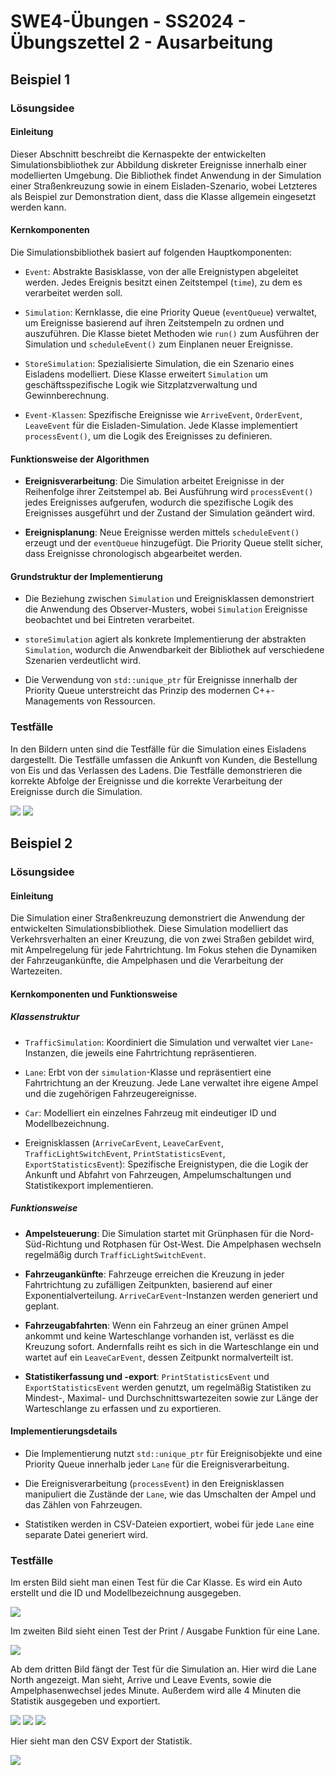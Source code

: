 # **SWE4-Übungen - SS2024 - Übungszettel 2 - Ausarbeitung**

## **Beispiel 1**

### **Lösungsidee**

#### Einleitung

Dieser Abschnitt beschreibt die Kernaspekte der entwickelten Simulationsbibliothek zur Abbildung diskreter Ereignisse innerhalb 
einer modellierten Umgebung. 
Die Bibliothek findet Anwendung in der Simulation einer Straßenkreuzung sowie in einem Eisladen-Szenario, wobei Letzteres als 
Beispiel zur Demonstration dient, dass die Klasse allgemein eingesetzt werden kann.

#### Kernkomponenten

Die Simulationsbibliothek basiert auf folgenden Hauptkomponenten:

- `Event`: Abstrakte Basisklasse, von der alle Ereignistypen abgeleitet werden. Jedes Ereignis besitzt einen Zeitstempel (`time`), zu dem es verarbeitet werden soll.

- `Simulation`: Kernklasse, die eine Priority Queue (`eventQueue`) verwaltet, um Ereignisse basierend auf ihren Zeitstempeln zu ordnen und auszuführen. Die Klasse bietet Methoden wie `run()` zum Ausführen der Simulation und `scheduleEvent()` zum Einplanen neuer Ereignisse.

- `StoreSimulation`: Spezialisierte Simulation, die ein Szenario eines Eisladens modelliert. Diese Klasse erweitert `Simulation` um geschäftsspezifische Logik wie Sitzplatzverwaltung und Gewinnberechnung.

- `Event-Klassen`: Spezifische Ereignisse wie `ArriveEvent`, `OrderEvent`, `LeaveEvent` für die Eisladen-Simulation. Jede Klasse implementiert `processEvent()`, um die Logik des Ereignisses zu definieren.

#### Funktionsweise der Algorithmen

- **Ereignisverarbeitung**: Die Simulation arbeitet Ereignisse in der Reihenfolge ihrer Zeitstempel ab. Bei Ausführung wird `processEvent()` jedes Ereignisses aufgerufen, wodurch die spezifische Logik des Ereignisses ausgeführt und der Zustand der Simulation geändert wird.

- **Ereignisplanung**: Neue Ereignisse werden mittels `scheduleEvent()` erzeugt und der `eventQueue` hinzugefügt. Die Priority Queue stellt sicher, dass Ereignisse chronologisch abgearbeitet werden.

#### Grundstruktur der Implementierung

- Die Beziehung zwischen `Simulation` und Ereignisklassen demonstriert die Anwendung des Observer-Musters, wobei `Simulation` Ereignisse beobachtet und bei Eintreten verarbeitet.

- `storeSimulation` agiert als konkrete Implementierung der abstrakten `Simulation`, wodurch die Anwendbarkeit der Bibliothek auf verschiedene Szenarien verdeutlicht wird.

- Die Verwendung von `std::unique_ptr` für Ereignisse innerhalb der Priority Queue unterstreicht das Prinzip des modernen C++-Managements von Ressourcen.

### **Testfälle**

In den Bildern unten sind die Testfälle für die Simulation eines Eisladens dargestellt. Die Testfälle umfassen die Ankunft von Kunden, die Bestellung von Eis und das Verlassen des Ladens. Die Testfälle demonstrieren die korrekte Abfolge der Ereignisse und die korrekte Verarbeitung der Ereignisse durch die Simulation.

![](doc/test1.png)
![](doc/test2.png)

## **Beispiel 2**

### **Lösungsidee**

#### Einleitung

Die Simulation einer Straßenkreuzung demonstriert die Anwendung der entwickelten Simulationsbibliothek. Diese Simulation modelliert das Verkehrsverhalten an einer Kreuzung, die von zwei Straßen gebildet wird, mit Ampelregelung für jede Fahrtrichtung. Im Fokus stehen die Dynamiken der Fahrzeugankünfte, die Ampelphasen und die Verarbeitung der Wartezeiten.

#### Kernkomponenten und Funktionsweise

##### Klassenstruktur

- `TrafficSimulation`: Koordiniert die Simulation und verwaltet vier `Lane`-Instanzen, die jeweils eine Fahrtrichtung repräsentieren.

- `Lane`: Erbt von der `simulation`-Klasse und repräsentiert eine Fahrtrichtung an der Kreuzung. Jede Lane verwaltet ihre eigene Ampel und die zugehörigen Fahrzeugereignisse.

- `Car`: Modelliert ein einzelnes Fahrzeug mit eindeutiger ID und Modellbezeichnung.

- Ereignisklassen (`ArriveCarEvent`, `LeaveCarEvent`, `TrafficLightSwitchEvent`, `PrintStatisticsEvent`, `ExportStatisticsEvent`): Spezifische Ereignistypen, die die Logik der Ankunft und Abfahrt von Fahrzeugen, Ampelumschaltungen und Statistikexport implementieren.

##### Funktionsweise

- **Ampelsteuerung**: Die Simulation startet mit Grünphasen für die Nord-Süd-Richtung und Rotphasen für Ost-West. Die Ampelphasen wechseln regelmäßig durch `TrafficLightSwitchEvent`.

- **Fahrzeugankünfte**: Fahrzeuge erreichen die Kreuzung in jeder Fahrtrichtung zu zufälligen Zeitpunkten, basierend auf einer Exponentialverteilung. `ArriveCarEvent`-Instanzen werden generiert und geplant.

- **Fahrzeugabfahrten**: Wenn ein Fahrzeug an einer grünen Ampel ankommt und keine Warteschlange vorhanden ist, verlässt es die Kreuzung sofort. Andernfalls reiht es sich in die Warteschlange ein und wartet auf ein `LeaveCarEvent`, dessen Zeitpunkt normalverteilt ist.

- **Statistikerfassung und -export**: `PrintStatisticsEvent` und `ExportStatisticsEvent` werden genutzt, um regelmäßig Statistiken zu Mindest-, Maximal- und Durchschnittswartezeiten sowie zur Länge der Warteschlange zu erfassen und zu exportieren.

#### Implementierungsdetails

- Die Implementierung nutzt `std::unique_ptr` für Ereignisobjekte und eine Priority Queue innerhalb jeder `Lane` für die Ereignisverarbeitung.

- Die Ereignisverarbeitung (`processEvent`) in den Ereignisklassen manipuliert die Zustände der `Lane`, wie das Umschalten der Ampel und das Zählen von Fahrzeugen.

- Statistiken werden in CSV-Dateien exportiert, wobei für jede `Lane` eine separate Datei generiert wird.

### **Testfälle**

Im ersten Bild sieht man einen Test für die Car Klasse. Es wird ein Auto erstellt und die ID und Modellbezeichnung ausgegeben.

![](doc/test3.png)

Im zweiten Bild sieht einen Test der Print / Ausgabe Funktion für eine Lane.

![](doc/test4.png)

Ab dem dritten Bild fängt der Test für die Simulation an. Hier wird die Lane North angezeigt.
Man sieht, Arrive und Leave Events, sowie die Ampelphasenwechsel jedes Minute. Außerdem wird alle 4 Minuten die Statistik ausgegeben und exportiert.

![](doc/test5.png)
![](doc/test6.png)
![](doc/test7.png)

Hier sieht man den CSV Export der Statistik.

![](doc/test8.png)